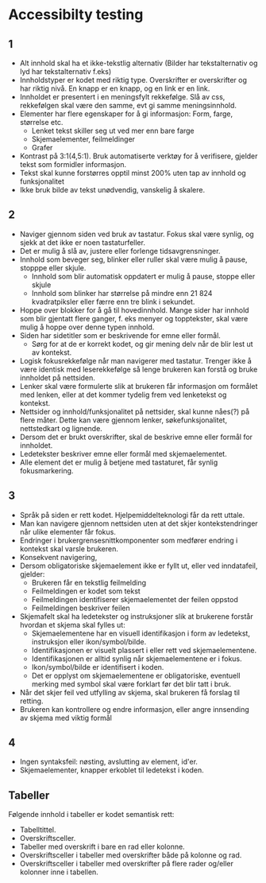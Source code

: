 # Accessibilty testing

## 1

- Alt innhold skal ha et ikke-tekstlig alternativ (Bilder har tekstalternativ og lyd har tekstalternativ f.eks)
- Innholdstyper er kodet med riktig type. Overskrifter er overskrifter og har riktig nivå. En knapp er en knapp, og en link er en link.
- Innholdet er presentert i en meningsfylt rekkefølge. Slå av css, rekkefølgen skal være den samme, evt gi samme meningsinnhold.
- Elementer har flere egenskaper for å gi informasjon: Form, farge, størrelse etc. 
  - Lenket tekst skiller seg ut ved mer enn bare farge
  - Skjemaelementer, feilmeldinger
  - Grafer
 - Kontrast på 3:1(4,5:1). Bruk automatiserte verktøy for å verifisere, gjelder tekst som formidler informasjon.
 - Tekst skal kunne forstørres opptil minst 200% uten tap av innhold og funksjonalitet
 - Ikke bruk bilde av tekst unødvendig, vanskelig å skalere.


## 2

 - Naviger gjennom siden ved bruk av tastatur. Fokus skal være synlig, og sjekk at det ikke er noen tastaturfeller.
 - Det er mulig å slå av, justere eller forlenge tidsavgrensninger. 
 - Innhold som beveger seg, blinker eller ruller skal være mulig å pause, stopppe eller skjule.
   - Innhold som blir automatisk oppdatert er mulig å pause, stoppe eller skjule
   - Innhold som blinker har størrelse på mindre enn 21 824 kvadratpiksler eller færre enn tre blink i sekundet.
 - Hoppe over blokker for å gå til hovedinnhold. Mange sider har innhold som blir gjentatt flere ganger, f. eks menyer og topptekster, skal være mulig å hoppe over denne typen innhold.
 - Siden har sidetitler som er beskrivende for emne eller formål. 
   - Sørg for at de er korrekt kodet, og gir mening delv når de blir lest ut av kontekst.
 - Logisk fokusrekkefølge når man navigerer med tastatur. Trenger ikke å være identisk med leserekkefølge så lenge brukeren kan forstå og bruke innholdet på nettsiden.
 - Lenker skal være formulerte slik at brukeren får informasjon om formålet med lenken, eller at det kommer tydelig frem ved lenketekst og kontekst.
 - Nettsider og innhold/funksjonalitet på nettsider, skal kunne nåes(?) på flere måter. Dette kan være gjennom lenker, søkefunksjonalitet, nettstedkart og lignende.
 - Dersom det er brukt overskrifter, skal de beskrive emne eller formål for innholdet.
 - Ledetekster beskriver emne eller formål med skjemaelementet.
 - Alle element det er mulig å betjene med tastaturet, får synlig fokusmarkering. 


## 3

- Språk på siden er rett kodet. Hjelpemiddelteknologi får da rett uttale.
- Man kan navigere gjennom nettsiden uten at det skjer kontekstendringer når ulike elementer får fokus.
- Endringer i brukergrensesnittkomponenter som medfører endring i kontekst skal varsle brukeren.
- Konsekvent navigering, 
- Dersom obligatoriske skjemaelement ikke er fyllt ut, eller ved inndatafeil, gjelder:
   - Brukeren får en tekstlig feilmelding
   - Feilmeldingen er kodet som tekst
   - Feilmeldingen identifiserer skjemaelementet der feilen oppstod
   - Feilmeldingen beskriver feilen
 - Skjemafelt skal ha ledetekster og instruksjoner slik at brukerene forstår hvordan et skjema skal fylles ut:
   - Skjemaelementene har en visuell identifikasjon i form av ledetekst, instruksjon eller ikon/symbol/bilde.
   - Identifikasjonen er visuelt plassert i eller rett ved skjemaelementene.
   - Identifikasjonen er alltid synlig når skjemaelementene er i fokus.
   - Ikon/symbol/bilde er identifisert i koden.
   - Det er opplyst om skjemaelementene er obligatoriske, eventuell merking med symbol skal være forklart før det blir tatt i bruk.
 - Når det skjer feil ved utfylling av skjema, skal brukeren få forslag til retting.
 - Brukeren kan kontrollere og endre informasjon, eller angre innsending av skjema med viktig formål


## 4

- Ingen syntaksfeil: nøsting, avslutting av element, id'er.
- Skjemaelementer, knapper erkoblet til ledetekst i koden.


## Tabeller
Følgende innhold i tabeller er kodet semantisk rett:
- Tabelltittel.
- Overskriftsceller.
- Tabeller med overskrift i bare en rad eller kolonne.
- Overskriftsceller i tabeller med overskrifter både på kolonne og rad.
- Overskriftsceller i tabeller med overskrifter på flere rader og/eller kolonner inne i tabellen.

